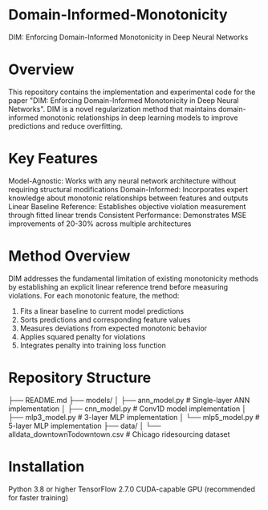 # Domain-Informed-Monotonicity
DIM: Enforcing Domain-Informed Monotonicity in Deep Neural Networks

# Overview
This repository contains the implementation and experimental code for the paper "DIM: Enforcing Domain-Informed Monotonicity in Deep Neural Networks". DIM is a novel regularization method that maintains domain-informed monotonic relationships in deep learning models to improve predictions and reduce overfitting.

# Key Features
Model-Agnostic: Works with any neural network architecture without requiring structural modifications
Domain-Informed: Incorporates expert knowledge about monotonic relationships between features and outputs
Linear Baseline Reference: Establishes objective violation measurement through fitted linear trends
Consistent Performance: Demonstrates MSE improvements of 20-30% across multiple architectures

# Method Overview
DIM addresses the fundamental limitation of existing monotonicity methods by establishing an explicit linear reference trend before measuring violations. For each monotonic feature, the method:
1) Fits a linear baseline to current model predictions
2) Sorts predictions and corresponding feature values
3) Measures deviations from expected monotonic behavior
4) Applies squared penalty for violations
5) Integrates penalty into training loss function

# Repository Structure
├── README.md
├── models/
│   ├── ann_model.py          # Single-layer ANN implementation
│   ├── cnn_model.py          # Conv1D model implementation
│   ├── mlp3_model.py         # 3-layer MLP implementation
│   └── mlp5_model.py         # 5-layer MLP implementation
├── data/
│   └── alldata_downtownTodowntown.csv  # Chicago ridesourcing dataset

# Installation
Python 3.8 or higher
TensorFlow 2.7.0
CUDA-capable GPU (recommended for faster training)
